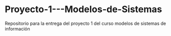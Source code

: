 # Proyecto-1---Modelos-de-Sistemas
Repositorio para la entrega del proyecto 1 del curso modelos de sistemas de información
